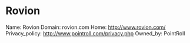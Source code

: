 
# Rovion

Name: Rovion
Domain: rovion.com
Home: http://www.rovion.com/
Privacy_policy: http://www.pointroll.com/privacy.php
Owned_by: PointRoll
